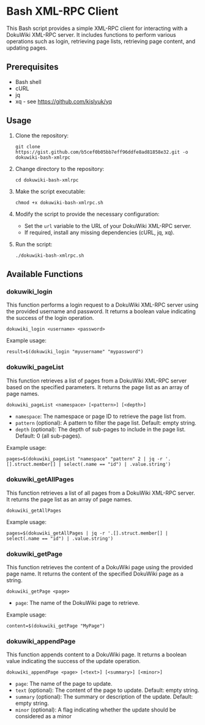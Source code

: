 # Bash XML-RPC Client

This Bash script provides a simple XML-RPC client for interacting with a DokuWiki XML-RPC server. It includes functions to perform various operations such as login, retrieving page lists, retrieving page content, and updating pages.

## Prerequisites

- Bash shell
- cURL
- jq
- xq - see https://github.com/kislyuk/yq

## Usage

1. Clone the repository:

   ```shell
   git clone https://gist.github.com/b5cef0b05bb7eff96ddfe8ad81858e32.git -o dokuwiki-bash-xmlrpc
   ```

2. Change directory to the repository:

   ```shell
   cd dokuwiki-bash-xmlrpc
   ```

3. Make the script executable:

   ```shell
   chmod +x dokuwiki-bash-xmlrpc.sh
   ```

4. Modify the script to provide the necessary configuration:

   - Set the `url` variable to the URL of your DokuWiki XML-RPC server.
   - If required, install any missing dependencies (cURL, jq, xq).

5. Run the script:

   ```shell
   ./dokuwiki-bash-xmlrpc.sh
   ```

## Available Functions

### dokuwiki_login

This function performs a login request to a DokuWiki XML-RPC server using the provided username and password. It returns a boolean value indicating the success of the login operation.

```shell
dokuwiki_login <username> <password>
```

Example usage:

```shell
result=$(dokuwiki_login "myusername" "mypassword")
```

### dokuwiki_pageList

This function retrieves a list of pages from a DokuWiki XML-RPC server based on the specified parameters. It returns the page list as an array of page names.

```shell
dokuwiki_pageList <namespace> [<pattern>] [<depth>]
```

- `namespace`: The namespace or page ID to retrieve the page list from.
- `pattern` (optional): A pattern to filter the page list. Default: empty string.
- `depth` (optional): The depth of sub-pages to include in the page list. Default: 0 (all sub-pages).

Example usage:

```shell
pages=$(dokuwiki_pageList "namespace" "pattern" 2 | jq -r '.[].struct.member[] | select(.name == "id") | .value.string')
```

### dokuwiki_getAllPages

This function retrieves a list of all pages from a DokuWiki XML-RPC server. It returns the page list as an array of page names.

```shell
dokuwiki_getAllPages
```

Example usage:

```shell
pages=$(dokuwiki_getAllPages | jq -r '.[].struct.member[] | select(.name == "id") | .value.string')
```

### dokuwiki_getPage

This function retrieves the content of a DokuWiki page using the provided page name. It returns the content of the specified DokuWiki page as a string.

```shell
dokuwiki_getPage <page>
```

- `page`: The name of the DokuWiki page to retrieve.

Example usage:

```shell
content=$(dokuwiki_getPage "MyPage")
```

### dokuwiki_appendPage

This function appends content to a DokuWiki page. It returns a boolean value indicating the success of the update operation.

```shell
dokuwiki_appendPage <page> [<text>] [<summary>] [<minor>]
```

- `page`: The name of the page to update.
- `text` (optional): The content of the page to update. Default: empty string.
- `summary` (optional): The summary or description of the update. Default: empty string.
- `minor` (optional): A flag indicating whether the update should be considered as a minor